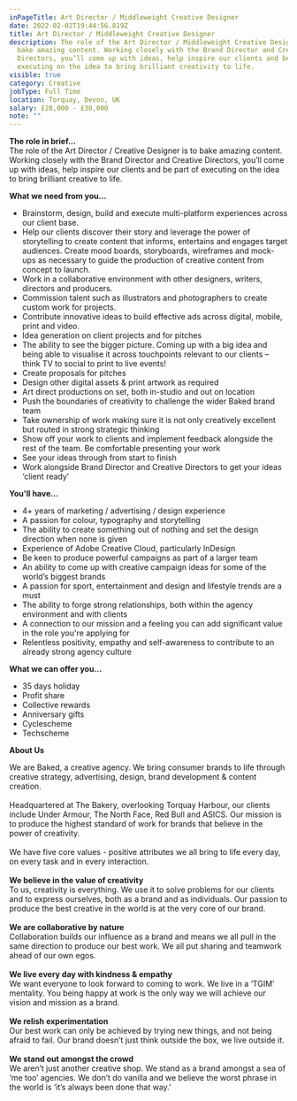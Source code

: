 ```yaml
---
inPageTitle: Art Director / Middleweight Creative Designer
date: 2022-02-02T19:44:56.819Z
title: Art Director / Middleweight Creative Designer
description: The role of the Art Director / Middleweight Creative Designer is to
  bake amazing content. Working closely with the Brand Director and Creative
  Directors, you’ll come up with ideas, help inspire our clients and be part of
  executing on the idea to bring brilliant creativity to life.
visible: true
category: Creative
jobType: Full Time
location: Torquay, Devon, UK
salary: £28,000 - £30,000
note: ""
---
```

**The role in brief...**\
The role of the Art Director / Creative Designer is to bake amazing content. Working closely with the Brand Director and Creative Directors, you’ll come up with ideas, help inspire our clients and be part of executing on the idea to bring brilliant creative to life.

**What we need from you...**

* Brainstorm, design, build and execute multi-platform experiences across our client base.
* Help our clients discover their story and leverage the power of storytelling to create content that informs, entertains and engages target audiences. Create mood boards, storyboards, wireframes and mock-ups as necessary to guide the production of creative content from concept to launch.
* Work in a collaborative environment with other designers, writers, directors and producers.
* Commission talent such as illustrators and photographers to create custom work for projects.
* Contribute innovative ideas to build effective ads across digital, mobile, print and video.
* Idea generation on client projects and for pitches
* The ability to see the bigger picture. Coming up with a big idea and being able to visualise it across touchpoints relevant to our clients – think TV to social to print to live events!
* Create proposals for pitches
* Design other digital assets & print artwork as required
* Art direct productions on set, both in-studio and out on location
* Push the boundaries of creativity to challenge the wider Baked brand team
* Take ownership of work making sure it is not only creatively excellent but routed in strong strategic thinking
* Show off your work to clients and implement feedback alongside the rest of the team. Be comfortable presenting your work
* See your ideas through from start to finish
* Work alongside Brand Director and Creative Directors to get your ideas ‘client ready’

**You'll have...**

* 4+ years of marketing / advertising / design experience
* A passion for colour, typography and storytelling
* The ability to create something out of nothing and set the design direction when none is given
* Experience of Adobe Creative Cloud, particularly InDesign
* Be keen to produce powerful campaigns as part of a larger team
* An ability to come up with creative campaign ideas for some of the world’s biggest brands
* A passion for sport, entertainment and design and lifestyle trends are a must
* The ability to forge strong relationships, both within the agency environment and with clients
* A connection to our mission and a feeling you can add significant value in the role you're applying for
* Relentless positivity, empathy and self-awareness to contribute to an already strong agency culture

**What we can offer you...**

* 35 days holiday
* Profit share
* Collective rewards
* Anniversary gifts
* Cyclescheme
* Techscheme

**About Us**

We are Baked, a creative agency. We bring consumer brands to life through creative strategy, advertising, design, brand development & content creation.\
\
Headquartered at The Bakery, overlooking Torquay Harbour, our clients include Under Armour, The North Face, Red Bull and ASICS. Our mission is to produce the highest standard of work for brands that believe in the power of creativity.\
\
We have five core values - positive attributes we all bring to life every day, on every task and in every interaction.\
\
**We believe in the value of creativity**\
To us, creativity is everything. We use it to solve problems for our clients and to express ourselves, both as a brand and as individuals. Our passion to produce the best creative in the world is at the very core of our brand.\
\
**We are collaborative by nature**\
Collaboration builds our influence as a brand and means we all pull in the same direction to produce our best work. We all put sharing and teamwork ahead of our own egos.\
\
**We live every day with kindness & empathy**\
We want everyone to look forward to coming to work. We live in a ‘TGIM’ mentality. You being happy at work is the only way we will achieve our vision and mission as a brand.\
\
**We relish experimentation**\
Our best work can only be achieved by trying new things, and not being afraid to fail. Our brand doesn’t just think outside the box, we live outside it.\
\
**We stand out amongst the crowd**\
We aren’t just another creative shop. We stand as a brand amongst a sea of ‘me too’ agencies. We don’t do vanilla and we believe the worst phrase in the world is ‘it’s always been done that way.’